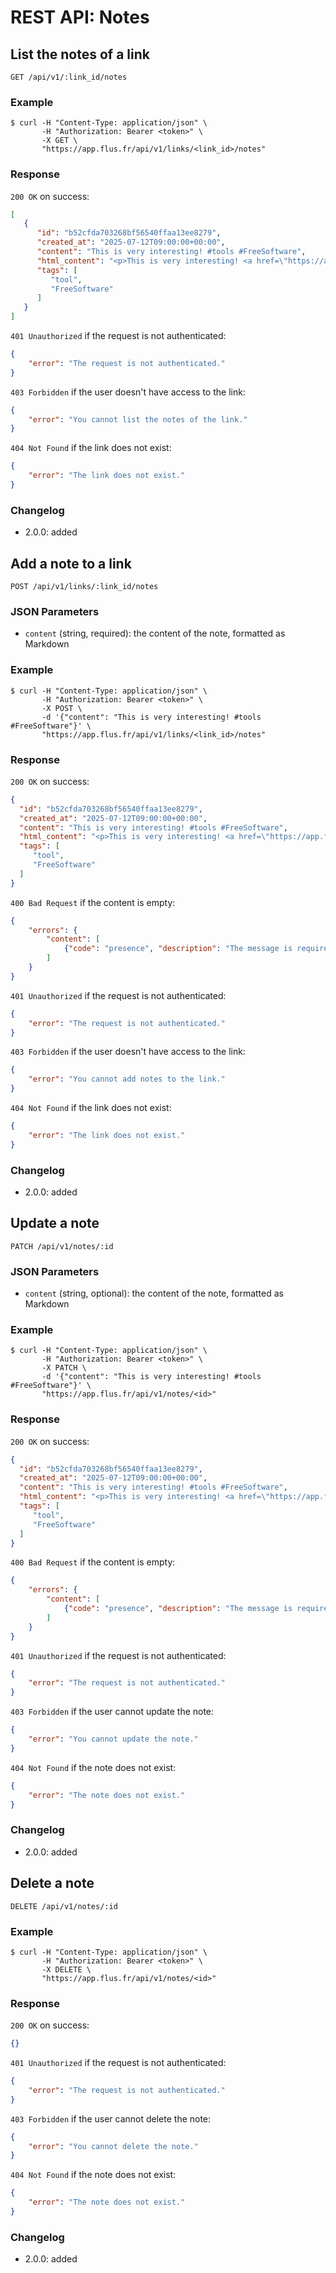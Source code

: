 # REST API: Notes

## List the notes of a link

```http
GET /api/v1/:link_id/notes
```

### Example

```console
$ curl -H "Content-Type: application/json" \
       -H "Authorization: Bearer <token>" \
       -X GET \
       "https://app.flus.fr/api/v1/links/<link_id>/notes"
```

### Response

`200 OK` on success:

```json
[
   {
      "id": "b52cfda703268bf56540ffaa13ee8279",
      "created_at": "2025-07-12T09:00:00+00:00",
      "content": "This is very interesting! #tools #FreeSoftware",
      "html_content": "<p>This is very interesting! <a href=\"https://app.flus.fr/links?q=%23tool\">#tool</a> <a href=\"https://app.flus.fr/links?q=%23FreeSoftware\">#FreeSoftware</a></p>",
      "tags": [
         "tool",
         "FreeSoftware"
      ]
   }
]
```

`401 Unauthorized` if the request is not authenticated:

```json
{
    "error": "The request is not authenticated."
}
```

`403 Forbidden` if the user doesn't have access to the link:

```json
{
    "error": "You cannot list the notes of the link."
}
```

`404 Not Found` if the link does not exist:

```json
{
    "error": "The link does not exist."
}
```

### Changelog

- 2.0.0: added

## Add a note to a link

```http
POST /api/v1/links/:link_id/notes
```

### JSON Parameters

- `content` (string, required): the content of the note, formatted as Markdown

### Example

```console
$ curl -H "Content-Type: application/json" \
       -H "Authorization: Bearer <token>" \
       -X POST \
       -d '{"content": "This is very interesting! #tools #FreeSoftware"}' \
       "https://app.flus.fr/api/v1/links/<link_id>/notes"
```

### Response

`200 OK` on success:

```json
{
  "id": "b52cfda703268bf56540ffaa13ee8279",
  "created_at": "2025-07-12T09:00:00+00:00",
  "content": "This is very interesting! #tools #FreeSoftware",
  "html_content": "<p>This is very interesting! <a href=\"https://app.flus.fr/links?q=%23tool\">#tool</a> <a href=\"https://app.flus.fr/links?q=%23FreeSoftware\">#FreeSoftware</a></p>",
  "tags": [
     "tool",
     "FreeSoftware"
  ]
}
```

`400 Bad Request` if the content is empty:

```json
{
    "errors": {
        "content": [
            {"code": "presence", "description": "The message is required."}
        ]
    }
}
```

`401 Unauthorized` if the request is not authenticated:

```json
{
    "error": "The request is not authenticated."
}
```

`403 Forbidden` if the user doesn't have access to the link:

```json
{
    "error": "You cannot add notes to the link."
}
```

`404 Not Found` if the link does not exist:

```json
{
    "error": "The link does not exist."
}
```

### Changelog

- 2.0.0: added

## Update a note

```http
PATCH /api/v1/notes/:id
```

### JSON Parameters

- `content` (string, optional): the content of the note, formatted as Markdown

### Example

```console
$ curl -H "Content-Type: application/json" \
       -H "Authorization: Bearer <token>" \
       -X PATCH \
       -d '{"content": "This is very interesting! #tools #FreeSoftware"}' \
       "https://app.flus.fr/api/v1/notes/<id>"
```

### Response

`200 OK` on success:

```json
{
  "id": "b52cfda703268bf56540ffaa13ee8279",
  "created_at": "2025-07-12T09:00:00+00:00",
  "content": "This is very interesting! #tools #FreeSoftware",
  "html_content": "<p>This is very interesting! <a href=\"https://app.flus.fr/links?q=%23tool\">#tool</a> <a href=\"https://app.flus.fr/links?q=%23FreeSoftware\">#FreeSoftware</a></p>",
  "tags": [
     "tool",
     "FreeSoftware"
  ]
}
```

`400 Bad Request` if the content is empty:

```json
{
    "errors": {
        "content": [
            {"code": "presence", "description": "The message is required."}
        ]
    }
}
```

`401 Unauthorized` if the request is not authenticated:

```json
{
    "error": "The request is not authenticated."
}
```

`403 Forbidden` if the user cannot update the note:

```json
{
    "error": "You cannot update the note."
}
```

`404 Not Found` if the note does not exist:

```json
{
    "error": "The note does not exist."
}
```

### Changelog

- 2.0.0: added

## Delete a note

```http
DELETE /api/v1/notes/:id
```

### Example

```console
$ curl -H "Content-Type: application/json" \
       -H "Authorization: Bearer <token>" \
       -X DELETE \
       "https://app.flus.fr/api/v1/notes/<id>"
```

### Response

`200 OK` on success:

```json
{}
```

`401 Unauthorized` if the request is not authenticated:

```json
{
    "error": "The request is not authenticated."
}
```

`403 Forbidden` if the user cannot delete the note:

```json
{
    "error": "You cannot delete the note."
}
```

`404 Not Found` if the note does not exist:

```json
{
    "error": "The note does not exist."
}
```

### Changelog

- 2.0.0: added
